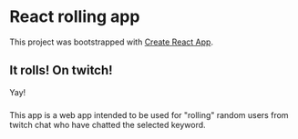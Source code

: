 # React rolling app

This project was bootstrapped with [Create React App](https://github.com/facebook/create-react-app).

## It rolls! On twitch!

Yay!

###

This app is a web app intended to be used for "rolling" random users from twitch chat who have chatted the selected keyword.